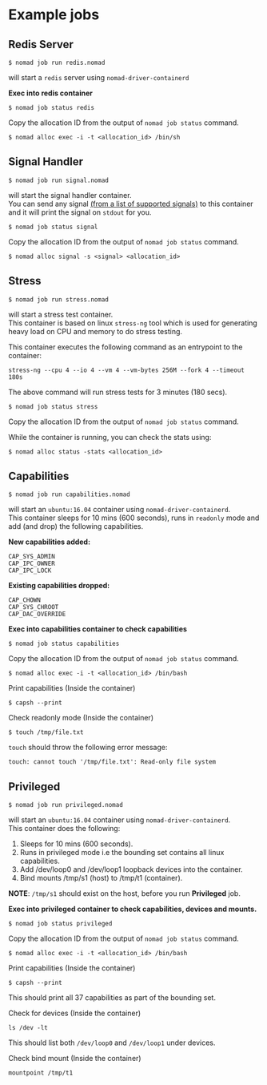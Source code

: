 Example jobs
======

## Redis Server

```
$ nomad job run redis.nomad
```
will start a `redis` server using `nomad-driver-containerd`

**Exec into redis container**

```
$ nomad job status redis
```
Copy the allocation ID from the output of `nomad job status` command.

```
$ nomad alloc exec -i -t <allocation_id> /bin/sh
```

## Signal Handler

```
$ nomad job run signal.nomad
```
will start the signal handler container.<br/>
You can send any signal [(from a list of supported signals)](https://github.com/hashicorp/consul-template/blob/master/signals/signals_unix.go) to this container and it will print the signal on `stdout` for you.

```
$ nomad job status signal
```
Copy the allocation ID from the output of `nomad job status` command.

```
$ nomad alloc signal -s <signal> <allocation_id>
```

## Stress

```
$ nomad job run stress.nomad
```
will start a stress test container.<br/>
This container is based on linux `stress-ng` tool which is used for generating
heavy load on CPU and memory to do stress testing.

This container executes the following command as an entrypoint to the container:
```
stress-ng --cpu 4 --io 4 --vm 4 --vm-bytes 256M --fork 4 --timeout 180s
```
The above command will run stress tests for 3 minutes (180 secs).

```
$ nomad job status stress
```
Copy the allocation ID from the output of `nomad job status` command.

While the container is running, you can check the stats using:
```
$ nomad alloc status -stats <allocation_id>
```

## Capabilities

```
$ nomad job run capabilities.nomad
```
will start an `ubuntu:16.04` container using `nomad-driver-containerd`.<br/>
This container sleeps for 10 mins (600 seconds), runs in `readonly` mode and
add (and drop) the following capabilities.

**New capabilities added:**
```
CAP_SYS_ADMIN
CAP_IPC_OWNER
CAP_IPC_LOCK
```
**Existing capabilities dropped:**
```
CAP_CHOWN
CAP_SYS_CHROOT
CAP_DAC_OVERRIDE
```
**Exec into capabilities container to check capabilities**

```
$ nomad job status capabilities
```
Copy the allocation ID from the output of `nomad job status` command.

```
$ nomad alloc exec -i -t <allocation_id> /bin/bash
```
Print capabilities (Inside the container)
```
$ capsh --print
```
Check readonly mode (Inside the container)
```
$ touch /tmp/file.txt
```
`touch` should throw the following error message:
```
touch: cannot touch '/tmp/file.txt': Read-only file system
```

## Privileged

```
$ nomad job run privileged.nomad
```
will start an `ubuntu:16.04` container using `nomad-driver-containerd`.<br/>
This container does the following:<br/>
<ol>
<li>Sleeps for 10 mins (600 seconds).</li>
<li>Runs in privileged mode i.e the bounding set contains all linux capabilities.</li>
<li>Add /dev/loop0 and /dev/loop1 loopback devices into the container.</li>
<li>Bind mounts /tmp/s1 (host) to /tmp/t1 (container).</li>
</ol>

**NOTE**: `/tmp/s1` should exist on the host, before you run **Privileged** job.<br/>

**Exec into privileged container to check capabilities, devices and mounts.**

```
$ nomad job status privileged
```
Copy the allocation ID from the output of `nomad job status` command.

```
$ nomad alloc exec -i -t <allocation_id> /bin/bash
```
Print capabilities (Inside the container)
```
$ capsh --print
```
This should print all 37 capabilities as part of the bounding set.<br/>

Check for devices (Inside the container)
```
ls /dev -lt
```
This should list both `/dev/loop0` and `/dev/loop1` under devices.<br/>

Check bind mount (Inside the container)
```
mountpoint /tmp/t1
```
